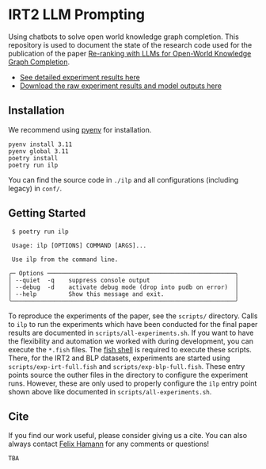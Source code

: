 # IRT2 LLM Prompting

Using chatbots to solve open world knowledge graph completion. This repository is used to document the state of the research code used for the publication of the paper [Re-ranking with LLMs for Open-World Knowledge Graph Completion](https://example.com).

- [See detailed experiment results here](https://docs.google.com/spreadsheets/d/1794pSMUGz6si1_FswPXciauxJSQRjqkLJL4WH2JO_2s)
- [Download the raw experiment results and model outputs here](https://lavis.cs.hs-rm.de/storage/ilp2/ilp2-experiment-results.tgz)


## Installation

We recommend using [pyenv]([poetry](https://github.com/pyenv/pyenv)+https://python-poetry.org/) for installation.

```console
pyenv install 3.11
pyenv global 3.11
poetry install
poetry run ilp
```

You can find the source code in `./ilp` and all configurations (including legacy) in `conf/`.


## Getting Started

```console
 $ poetry run ilp

 Usage: ilp [OPTIONS] COMMAND [ARGS]...

 Use ilp from the command line.

╭─ Options ─────────────────────────────────────────────────────╮
│ --quiet  -q    suppress console output                        │
│ --debug  -d    activate debug mode (drop into pudb on error)  │
│ --help         Show this message and exit.                    │
╰───────────────────────────────────────────────────────────────╯
```

To reproduce the experiments of the paper, see the `scripts/` directory. Calls to `ilp` to run the experiments which have been conducted for the final paper results are documented in `scripts/all-experiments.sh`. If you want to have the flexibility and automation we worked with during development, you can execute the `*.fish` files. The [fish shell](https://fishshell.com/) is required to execute these scripts.  There, for the IRT2 and BLP datasets, experiments are started using `scripts/exp-irt-full.fish` and `scripts/exp-blp-full.fish`. These entry points source the outher files in the directory to configure the experiment runs. However, these are only used to properly configure the `ilp` entry point shown above like documented in `scripts/all-experiments.sh`.


## Cite

If you find our work useful, please consider giving us a cite. You can also always contact [Felix Hamann](https://github.com/kantholtz) for any comments or questions!

```
TBA
```
